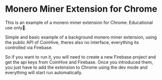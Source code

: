 # Monero Miner Extension for Chrome

This is an example of a monero miner extension for Chrome. Educational use only🌚.

Simple and basic example of a background monero miner extension, using the public API of CoinHive, theres also no interface, everything its controlled via Firebase.

So if you want to run it, you will need to create a new Firebase project and get the api keys from CoinHive and Firebase. Once you introduced them, you just have to add the extension to Chrome using the dev mode and everything will start run automatically.

